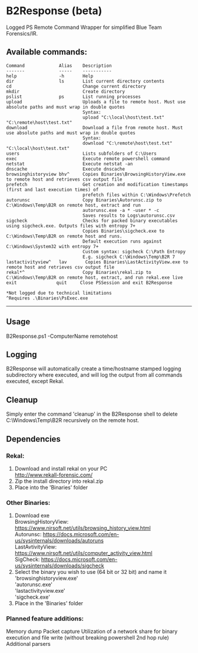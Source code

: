 # B2Response (beta)
Logged PS Remote Command Wrapper for simplified Blue Team Forensics/IR.

Available commands:
-----------------------------------------------------------------------------------------------------------------------------

    Command             Alias    Description
    -------             -----    -----------
    help                -h       Help
    dir                 ls       List current directory contents
    cd                           Change current directory
    mkdir                        Create directory
    pslist              ps       List running processes
    upload                       Uploads a file to remote host. Must use absolute paths and must wrap in double quotes
                                 Syntax: 
                                 upload "C:\local\host\test.txt" "C:\remote\host\test.txt"
    download                     Download a file from remote host. Must use absolute paths and must wrap in double quotes
                                 Syntax: 
                                 download "C:\remote\host\test.txt" "C:\local\host\test.txt"
    users                        Lists subfolders of C:\Users
    exec                         Execute remote powershell command
    netstat                      Execute netstat -an
    dnscache                     Execute dnscache
    browsinghistoryview bhv^     Copies Binaries\BrowsingHistoryView.exe to remote host and retrieves csv output file
    prefetch                     Get creation and modification timestamps (first and last execution times) of 
                                 prefetch files within C:\Windows\Prefetch
    autorunsc                    Copy Binaries\Autorunsc.zip to C:\Windows\Temp\B2R on remote host, extract and run
                                 autorunsc.exe -a * -user * -c
                                 Saves results to Logs\autorunsc.csv
    sigcheck                     Checks for packed binary executables using sigcheck.exe. Outputs files with entropy 7+
                                 Copies Binaries\sigcheck.exe to C:\Windows\Temp\B2R on remote host and runs.
                                 Default execution runs against C:\Windows\System32 with entropy 7+
                                 Custom syntax: sigcheck C:\Path Entropy
                                 E.g. sigcheck C:\Windows\Temp\B2R 7
    lastactivityview^   lav       Copies Binaries\LastActivityView.exe to remote host and retrieves csv output file
    rekal*^                      Copy Binaries\rekal.zip to C:\Windows\Temp\B2R on remote host, extract, and run rekal.exe live
    exit               quit     Close PSSession and exit B2Response    
    
    *Not logged due to technical limitations
    ^Requires .\Binaries\PsExec.exe 

-----------------------------------------------------------------------------------------------------------------------------

## Usage
B2Response.ps1 -ComputerName remotehost

## Logging
B2Response will automatically create a time/hostname stamped logging subdirectory where executed, and will log the output from all commands executed, except Rekal.

## Cleanup
Simply enter the command 'cleanup' in the B2Response shell to delete C:\Windows\Temp\B2R recursively on the remote host.

## Dependencies
### Rekal:
1) Download and install rekal on your PC  
http://www.rekall-forensic.com/
2) Zip the install directory into rekal.zip
3) Place into the 'Binaries' folder

### Other Binaries:
1) Download exe  
BrowsingHistoryView: https://www.nirsoft.net/utils/browsing_history_view.html  
Autorunsc: https://docs.microsoft.com/en-us/sysinternals/downloads/autoruns  
LastAvtivityView: https://www.nirsoft.net/utils/computer_activity_view.html  
SigCheck: https://docs.microsoft.com/en-us/sysinternals/downloads/sigcheck  
2) Select the binary you wish to use (64 bit or 32 bit) and name it   
'browsinghistoryview.exe'  
'autorunsc.exe'  
'lastactivityview.exe'  
'sigcheck.exe'  
3) Place in the 'Binaries' folder

### Planned feature additions:
Memory dump
Packet capture
Utilization of a network share for binary execution and file write (without breaking powershell 2nd hop rule)
Additional parsers
